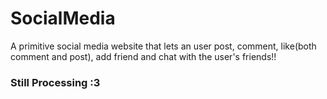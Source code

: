 # SocialMedia
A primitive social media website that lets an user post, comment, like(both comment and post), add friend and chat with the user's friends!! 

### Still Processing :3
